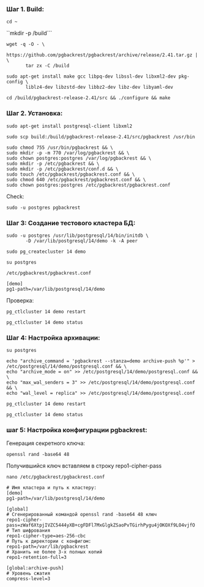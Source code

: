 ### Шаг 1. Build:

``cd ~``

``mkdir -p /build```

```
wget -q -O - \
       https://github.com/pgbackrest/pgbackrest/archive/release/2.41.tar.gz | \
       tar zx -C /build
```

```
sudo apt-get install make gcc libpq-dev libssl-dev libxml2-dev pkg-config \
       liblz4-dev libzstd-dev libbz2-dev libz-dev libyaml-dev
```

``cd /build/pgbackrest-release-2.41/src && ./configure && make``

### Шаг 2. Установка:

``sudo apt-get install postgresql-client libxml2``

``sudo scp build:/build/pgbackrest-release-2.41/src/pgbackrest /usr/bin``

```
sudo chmod 755 /usr/bin/pgbackrest && \
sudo mkdir -p -m 770 /var/log/pgbackrest && \
sudo chown postgres:postgres /var/log/pgbackrest && \
sudo mkdir -p /etc/pgbackrest && \
sudo mkdir -p /etc/pgbackrest/conf.d && \
sudo touch /etc/pgbackrest/pgbackrest.conf && \
sudo chmod 640 /etc/pgbackrest/pgbackrest.conf && \
sudo chown postgres:postgres /etc/pgbackrest/pgbackrest.conf
```

Check:

``sudo -u postgres pgbackrest``

### Шаг 3: Создание тестового кластера БД:

```
sudo -u postgres /usr/lib/postgresql/14/bin/initdb \
       -D /var/lib/postgresql/14/demo -k -A peer
```

``sudo pg_createcluster 14 demo``

``su postgres``

``/etc/pgbackrest/pgbackrest.conf``

```
[demo]
pg1-path=/var/lib/postgresql/14/demo
```

Проверка:

``pg_ctlcluster 14 demo restart``

``pg_ctlcluster 14 demo status``

### Шаг 4: Настройка архивации:

``su postgres``

```
echo "archive_command = 'pgbackrest --stanza=demo archive-push %p'" > /etc/postgresql/14/demo/postgresql.conf && \
echo "archive_mode = on" >> /etc/postgresql/14/demo/postgresql.conf && \
echo "max_wal_senders = 3" >> /etc/postgresql/14/demo/postgresql.conf && \
echo "wal_level = replica" >> /etc/postgresql/14/demo/postgresql.conf
```
 
``pg_ctlcluster 14 demo restart``

``pg_ctlcluster 14 demo status``

### шаг 5: Настройка конфигурации pgbackrest:

Генерация секретного ключа:

``openssl rand -base64 48``

Получившийся ключ вставляем в строку repo1-cipher-pass

``nano /etc/pgbackrest/pgbackrest.conf``

```
# Имя кластера и путь к кластеру:
[demo]
pg1-path=/var/lib/postgresql/14/demo

[global]
# Сгенерированный командой openssl rand -base64 48 ключ
repo1-cipher-pass=zWaf6XtpjIVZC5444yXB+cgFDFl7MxGlgkZSaoPvTGirhPygu4jOKOXf9LO4vjfO
# Тип шифрования
repo1-cipher-type=aes-256-cbc
# Путь к директории с конфигом:
repo1-path=/var/lib/pgbackrest
# Хранить не более 3-х полных копий
repo1-retention-full=3

[global:archive-push]
# Уровень сжатия
compress-level=3
```

